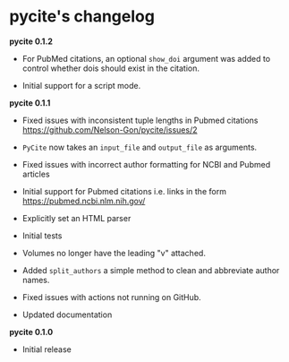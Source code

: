 # pycite's changelog 

**pycite 0.1.2**

* For PubMed citations, an optional `show_doi` argument was added to control whether dois should exist in the citation.

* Initial support for a script mode. 

**pycite 0.1.1**

* Fixed issues with inconsistent tuple lengths in Pubmed citations https://github.com/Nelson-Gon/pycite/issues/2

* `PyCite` now takes an `input_file` and `output_file` as arguments. 

* Fixed issues with incorrect author formatting for NCBI and Pubmed articles

* Initial support for Pubmed citations i.e. links in the form https://pubmed.ncbi.nlm.nih.gov/ 

* Explicitly set an HTML parser 

* Initial tests 

* Volumes no longer have the leading "v" attached. 

* Added `split_authors` a simple method to clean and abbreviate author names. 

* Fixed issues with actions not running on GitHub.

* Updated documentation 

**pycite 0.1.0**

* Initial release 